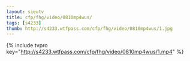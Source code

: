 ```yaml
--- 
layout: sieutv
title: cfp/fhg/video/0810mp4wus/
tags: [s4233]
thumb: http://s4233.wtfpass.com/cfp/fhg/video/0810mp4wus/1.jpg
---
```

{% include tvpro key="http://s4233.wtfpass.com/cfp/fhg/video/0810mp4wus/1.mp4" %} 
